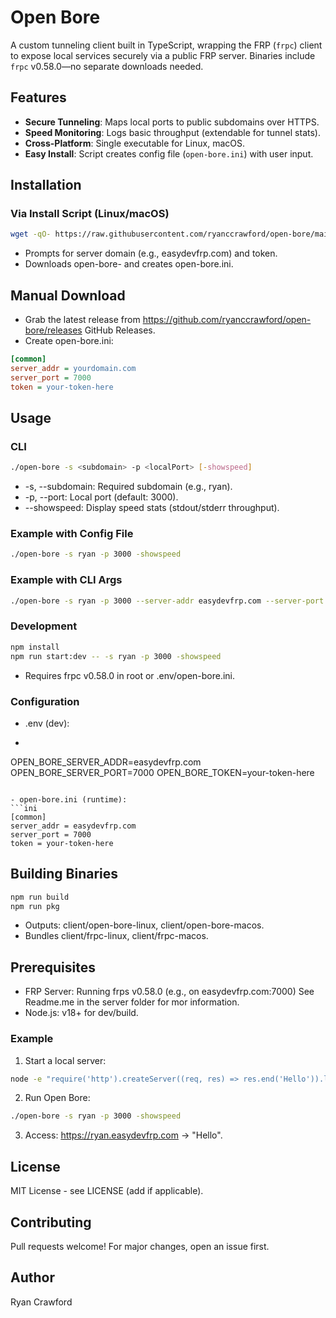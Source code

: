 # Open Bore
A custom tunneling client built in TypeScript, wrapping the FRP (`frpc`) client to expose local services securely via a public FRP server. Binaries include `frpc` v0.58.0—no separate downloads needed.

## Features
- **Secure Tunneling**: Maps local ports to public subdomains over HTTPS.
- **Speed Monitoring**: Logs basic throughput (extendable for tunnel stats).
- **Cross-Platform**: Single executable for Linux, macOS.
- **Easy Install**: Script creates config file (`open-bore.ini`) with user input.

## Installation

### Via Install Script (Linux/macOS)
```bash
wget -qO- https://raw.githubusercontent.com/ryanccrawford/open-bore/main/client/install.sh | bash
```
- Prompts for server domain (e.g., easydevfrp.com) and token.
- Downloads open-bore-<platform> and creates open-bore.ini.
  
## Manual Download
- Grab the latest release from https://github.com/ryanccrawford/open-bore/releases GitHub Releases.
- Create open-bore.ini:
```ini
[common]
server_addr = yourdomain.com
server_port = 7000
token = your-token-here
```

## Usage
### CLI
```bash
./open-bore -s <subdomain> -p <localPort> [-showspeed]
```
- -s, --subdomain: Required subdomain (e.g., ryan).
- -p, --port: Local port (default: 3000).
- --showspeed: Display speed stats (stdout/stderr throughput).
### Example with Config File
```bash
./open-bore -s ryan -p 3000 -showspeed
```

### Example with CLI Args
```bash
./open-bore -s ryan -p 3000 --server-addr easydevfrp.com --server-port 7000 --token your-token-here -showspeed
```

### Development
```bash
npm install
npm run start:dev -- -s ryan -p 3000 -showspeed
```
- Requires frpc v0.58.0 in root or .env/open-bore.ini.

### Configuration
- .env (dev):
- ```text
OPEN_BORE_SERVER_ADDR=easydevfrp.com
OPEN_BORE_SERVER_PORT=7000
OPEN_BORE_TOKEN=your-token-here
  ```

- open-bore.ini (runtime):
```ini
[common]
server_addr = easydevfrp.com
server_port = 7000
token = your-token-here
```
## Building Binaries
```bash
npm run build
npm run pkg
```
- Outputs: client/open-bore-linux, client/open-bore-macos.
- Bundles client/frpc-linux, client/frpc-macos.

## Prerequisites
- FRP Server: Running frps v0.58.0 (e.g., on easydevfrp.com:7000) See Readme.me in the server folder for mor information.
- Node.js: v18+ for dev/build.

### Example

1. Start a local server:
```bash
node -e "require('http').createServer((req, res) => res.end('Hello')).listen(3000)"
```
2. Run Open Bore:
```bash
./open-bore -s ryan -p 3000 -showspeed
```

3. Access: https://ryan.easydevfrp.com → "Hello".

## License
MIT License - see LICENSE (add if applicable).

## Contributing
Pull requests welcome! For major changes, open an issue first.

## Author
Ryan Crawford
